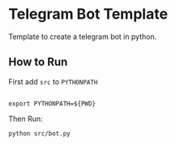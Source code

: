 # Telegram Bot Template

Template to create a telegram bot in python.

## How to Run
First add `src` to `PYTHONPATH`
```

export PYTHONPATH=${PWD}
```

Then Run:
```
python src/bot.py
```